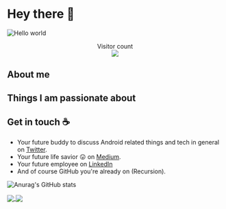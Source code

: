 # Hey there :wave:

<img src="https://raw.githubusercontent.com/sagar-viradiya/sagar-viradiya/master/resources/banner.png" alt="Hello world">

<p align="center"> 
  Visitor count<br>
  <img src="https://profile-counter.glitch.me/sagar-viradiya/count.svg" />
</p>

## About me

## Things I am passionate about

## Get in touch :coffee:

- Your future buddy to discuss Android related things and tech in general on [Twitter](https://twitter.com/viradiya_sagar).
- Your future life savior :stuck_out_tongue: on [Medium](https://medium.com/@sagarviradiya).
- Your future employee on [LinkedIn](https://www.linkedin.com/in/sagarviradiya)
- And of course GitHub you're already on (Recursion).





![Anurag's GitHub stats](https://github-readme-stats.vercel.app/api?username=anuraghazra&show_icons=true&theme=radical)

<a href="">
  <img align="center" src="https://github-readme-stats.vercel.app/api/top-langs/?username=anuraghazra&layout=compact" />
</a>
<a href="">
  <img align="center" src="https://github-readme-stats.vercel.app/api/wakatime?username=willianrod)](https://github.com/anuraghazra/github-readme-stats" />
</a>




